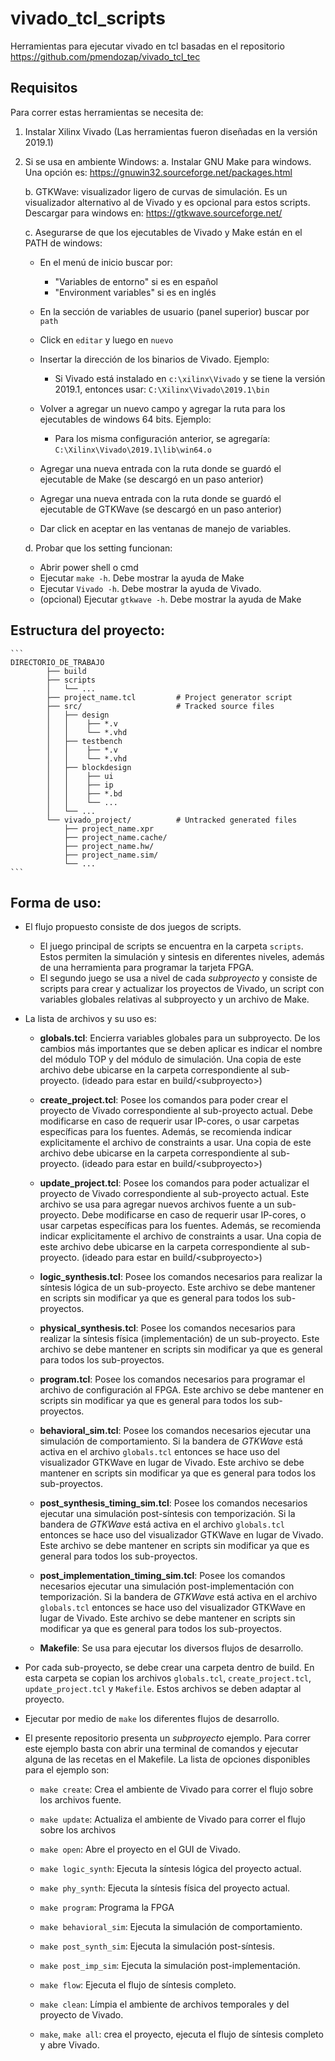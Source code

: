 # vivado_tcl_scripts
Herramientas para ejecutar vivado en tcl basadas en el repositorio https://github.com/pmendozap/vivado_tcl_tec

## Requisitos
Para correr estas herramientas se necesita de:
1. Instalar Xilinx Vivado (Las herramientas fueron diseñadas en la versión 2019.1)
2. Si se usa en ambiente Windows:
    a. Instalar GNU Make para windows. Una opción es: https://gnuwin32.sourceforge.net/packages.html

    b. GTKWave: visualizador ligero de curvas de simulación. Es un visualizador alternativo al de Vivado y es opcional para estos scripts. Descargar para windows en: https://gtkwave.sourceforge.net/
    
    c. Asegurarse de que los ejecutables de Vivado y Make están en el PATH de windows:

    - En el menú de inicio buscar por:
        - "Variables de entorno" si es en español
        - "Environment variables" si es en inglés
    - En la sección de variables de usuario (panel superior) buscar por `path`

    - Click en `editar` y luego en `nuevo`
    - Insertar la dirección de los binarios de Vivado. Ejemplo:
        - Si Vivado está instalado en `c:\xilinx\Vivado` y se tiene la versión 2019.1, entonces usar:
        `C:\Xilinx\Vivado\2019.1\bin`
    - Volver a agregar un nuevo campo y agregar la ruta para los ejecutables de windows 64 bits. Ejemplo:
        - Para los misma configuración anterior, se agregaría: `C:\Xilinx\Vivado\2019.1\lib\win64.o`
    
    - Agregar una nueva entrada con la ruta donde se guardó el ejecutable de Make (se descargó en un paso anterior)

    - Agregar una nueva entrada con la ruta donde se guardó el ejecutable de GTKWave (se descargó en un paso anterior)


    - Dar click en aceptar en las ventanas de manejo de variables.

    d. Probar que los setting funcionan:

    - Abrir power shell o cmd
    - Ejecutar `make -h`. Debe mostrar la ayuda de Make
    - Ejecutar `Vivado -h`. Debe mostrar la ayuda de Vivado.
    - (opcional) Ejecutar `gtkwave -h`. Debe mostrar la ayuda de Make
  
## Estructura del proyecto:
    ```
    DIRECTORIO_DE_TRABAJO
            ├── build
            ├── scripts
            │   └── ...
            ├── project_name.tcl         # Project generator script
            ├── src/                     # Tracked source files
            │   ├── design
            │   │    ├── *.v
            │   │    └── *.vhd
            │   ├── testbench
            │   │    ├── *.v
            │   │    └── *.vhd
            │   ├── blockdesign
            │   │    ├── ui
            │   │    ├── ip
            │   │    ├── *.bd
            │   │    └── ...
            │   └── ...
            └── vivado_project/          # Untracked generated files
                ├── project_name.xpr
                ├── project_name.cache/
                ├── project_name.hw/
                ├── project_name.sim/
                └── ...
    ```

## Forma de uso:

- El flujo propuesto consiste de dos juegos de scripts. 
    - El juego principal de scripts se encuentra en la carpeta `scripts`. Estos permiten la simulación y sintesis en diferentes niveles, además de una herramienta para programar la tarjeta FPGA. 
    - El segundo juego se usa a nivel de cada *subproyecto* y consiste de scripts para crear y actualizar los proyectos de Vivado, un script con variables globales relativas al subproyecto y un archivo de Make.

- La lista de archivos y su uso es:
    - **globals.tcl**: Encierra variables globales para un subproyecto. De los cambios más importantes que se deben aplicar es indicar el nombre del módulo TOP y del módulo de simulación. Una copia de este archivo debe ubicarse en la carpeta correspondiente al sub-proyecto. (ideado para estar en build/\<subproyecto\>)
    - **create_project.tcl**: Posee los comandos para poder crear el proyecto de Vivado correspondiente al sub-proyecto actual. Debe modificarse en caso de requerir usar IP-cores, o usar carpetas específicas para los fuentes. Además, se recomienda indicar explicitamente el archivo de constraints a usar. Una copia de este archivo debe ubicarse en la carpeta correspondiente al sub-proyecto. (ideado para estar en build/\<subproyecto\>)
    - **update_project.tcl**: Posee los comandos para poder actualizar el proyecto de Vivado correspondiente al sub-proyecto actual. Este archivo se usa para agregar nuevos archivos fuente a un sub-proyecto. Debe modificarse en caso de requerir usar IP-cores, o usar carpetas específicas para los fuentes. Además, se recomienda indicar explicitamente el archivo de constraints a usar. Una copia de este archivo debe ubicarse en la carpeta correspondiente al sub-proyecto. (ideado para estar en build/\<subproyecto\>)
    

    - **logic_synthesis.tcl**: Posee los comandos necesarios para realizar la síntesis lógica de un sub-proyecto. Este archivo se debe mantener en scripts sin modificar ya que es general para todos los sub-proyectos.

    - **physical_synthesis.tcl**: Posee los comandos necesarios para realizar la síntesis física (implementación) de un sub-proyecto. Este archivo se debe mantener en scripts sin modificar ya que es general para todos los sub-proyectos.

    - **program.tcl**: Posee los comandos necesarios para programar el archivo de configuración al FPGA. Este archivo se debe mantener en scripts sin modificar ya que es general para todos los sub-proyectos.

    - **behavioral_sim.tcl**: Posee los comandos necesarios ejecutar una simulación de comportamiento. Si la bandera de *GTKWave* está activa en el archivo `globals.tcl` entonces se hace uso del visualizador GTKWave en lugar de Vivado. Este archivo se debe mantener en scripts sin modificar ya que es general para todos los sub-proyectos.

    - **post_synthesis_timing_sim.tcl**: Posee los comandos necesarios ejecutar una simulación post-síntesis con temporización. Si la bandera de *GTKWave* está activa en el archivo `globals.tcl` entonces se hace uso del visualizador GTKWave en lugar de Vivado. Este archivo se debe mantener en scripts sin modificar ya que es general para todos los sub-proyectos.

    - **post_implementation_timing_sim.tcl**: Posee los comandos necesarios ejecutar una simulación post-implementación con temporización. Si la bandera de *GTKWave* está activa en el archivo `globals.tcl` entonces se hace uso del visualizador GTKWave en lugar de Vivado. Este archivo se debe mantener en scripts sin modificar ya que es general para todos los sub-proyectos.

    - **Makefile**: Se usa para ejecutar los diversos flujos de desarrollo.
    
- Por cada sub-proyecto, se debe crear una carpeta dentro de build. En esta carpeta se copian los archivos `globals.tcl`, `create_project.tcl`, `update_project.tcl` y `Makefile`. Estos archivos se deben adaptar al proyecto.

- Ejecutar por medio de `make` los diferentes flujos de desarrollo.

- El presente repositorio presenta un *subproyecto* ejemplo. Para correr este ejemplo basta con abrir una terminal de comandos y ejecutar alguna de las recetas en el Makefile. La lista de opciones disponibles para el ejemplo son:
    - `make create`: Crea el ambiente de Vivado para correr el flujo sobre los archivos fuente. 
    - `make update`: Actualiza el ambiente de Vivado para correr el flujo sobre los archivos

    - `make open`: Abre el proyecto en el GUI de Vivado.

    - `make logic_synth`: Ejecuta la síntesis lógica del proyecto actual.

    - `make phy_synth`: Ejecuta la síntesis física del proyecto actual.

    - `make program`: Programa la FPGA

    - `make behavioral_sim`: Ejecuta la simulación de comportamiento.

    - `make post_synth_sim`: Ejecuta la simulación post-síntesis.

    - `make post_imp_sim`: Ejecuta la simulación post-implementación.

    - `make flow`: Ejecuta el flujo de síntesis completo.

    - `make clean`: Límpia el ambiente de archivos temporales y del proyecto de Vivado.

    - `make`, `make all`: crea el proyecto, ejecuta el flujo de síntesis completo y abre Vivado.
